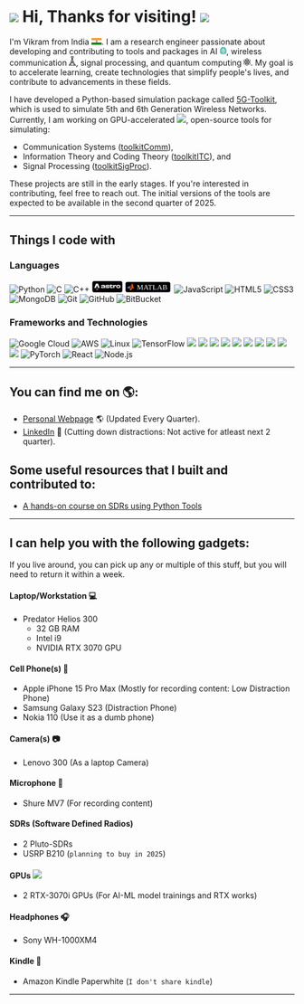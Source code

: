 
<h1><img src="https://emojis.slackmojis.com/emojis/images/1531849430/4246/blob-sunglasses.gif?1531849430" width="30"/> Hi, Thanks for visiting!  <img src="https://github.com/TheDudeThatCode/TheDudeThatCode/blob/master/Assets/Hi.gif" width="35" /> </h1>

I'm Vikram from India <img src="https://raw.githubusercontent.com/vikramsinghanttal/IIT-Kanpur/refs/heads/master/indianflag.svg" width="18">. I am a research engineer passionate about developing and contributing to tools and packages in AI <img src="https://github.com/vikramsinghanttal/icons/blob/main/AI.png" width="12">, wireless communication <img src="https://github.com/vikramsinghanttal/icons/blob/main/gNB2.png" width="12">, signal processing, and quantum computing <img src="https://github.com/vikramsinghanttal/icons/blob/main/QC.png" width="12">. My goal is to accelerate learning, create technologies that simplify people's lives, and contribute to advancements in these fields.

I have developed a Python-based simulation package called [5G-Toolkit](https://gigayasawireless.github.io/toolkit5G/), which is used to simulate 5th and 6th Generation Wireless Networks. Currently, I am working on GPU-accelerated <img src="https://as1.ftcdn.net/v2/jpg/06/18/28/66/1000_F_618286673_EsXfu5DoxhviqQOf5XajS8lKYksyomJQ.jpg" width="20">, open-source tools for simulating:

- Communication Systems ([toolkitComm](https://github.com/vikramsinghanttal/Communication-System-Toolkit)),
- Information Theory and Coding Theory ([toolkitITC](https://github.com/vikramsinghanttal/Information-and-Coding-Theory-Toolkit)), and
- Signal Processing ([toolkitSigProc](https://github.com/vikramsinghanttal/Signal-Processing-Toolkit)).

These projects are still in the early stages. If you're interested in contributing, feel free to reach out. The initial versions of the tools are expected to be available in the second quarter of 2025.

---

## Things I code with

### Languages

![Python](https://img.shields.io/badge/-Python-000?&logo=Python)
![C](https://img.shields.io/badge/-C-000?&logo=C)
![C++](https://img.shields.io/badge/-C++-000?&logo=c%2b%2b&logoColor=00599C)
<img src="https://raw.githubusercontent.com/vikramsinghanttal/icons/refs/heads/main/astro-logo-light-gradient2.svg" width="56">
<img src="https://raw.githubusercontent.com/vikramsinghanttal/icons/refs/heads/main/MATLAB.svg" width="82">
![JavaScript](https://img.shields.io/badge/-JavaScript-000?&logo=JavaScript)
![HTML5](https://img.shields.io/badge/-HTML5-E34F26?style=flat-square&logo=html5&logoColor=white)
![CSS3](https://img.shields.io/badge/-CSS3-1572B6?style=flat-square&logo=css3)
![MongoDB](https://img.shields.io/badge/-MongoDB-black?style=flat-square&logo=mongodb)
![Git](https://img.shields.io/badge/-Git-black?style=flat-square&logo=git)
![GitHub](https://img.shields.io/badge/-GitHub-181717?style=flat-square&logo=github)
![BitBucket](https://img.shields.io/badge/-BitBucket-darkblue?style=flat-square&logo=bitbucket)


### Frameworks and Technologies
![Google Cloud](https://img.shields.io/badge/Google%20Cloud-black?style=flat-square&logo=google-cloud)
![AWS](https://img.shields.io/badge/-AWS-000?&logo=Amazon-AWS&logoColor=F90)
![Linux](https://img.shields.io/badge/-Linux-000?&logo=Linux)
![TensorFlow](https://img.shields.io/badge/-TensorFlow-000?&logo=TensorFlow)
<img src="https://img.shields.io/badge/Keras-%23D00000.svg?style=for-the-badge&logo=Keras&logoColor=white" width="60">
<img src="https://img.shields.io/badge/numpy-%23013243.svg?style=for-the-badge&logo=numpy&logoColor=white" width="60">
<img src="https://img.shields.io/badge/SciPy-%230C55A5.svg?style=for-the-badge&logo=scipy&logoColor=%white" width="60">
<img src="https://img.shields.io/badge/Matplotlib-%23ffffff.svg?style=for-the-badge&logo=Matplotlib&logoColor=black" width="76">
<img src="https://img.shields.io/badge/mlflow-%23d9ead3.svg?style=for-the-badge&logo=numpy&logoColor=blue" width="72">
<img src="https://img.shields.io/badge/pytest-%23ffffff.svg?style=for-the-badge&logo=pytest&logoColor=2f9fe3" width="72">
<img src="https://img.shields.io/badge/pandas-%23150458.svg?style=for-the-badge&logo=pandas&logoColor=white" width="68">
<img src="https://img.shields.io/badge/Qt-%23217346.svg?style=for-the-badge&logo=Qt&logoColor=white" width="43">
<img src="https://img.shields.io/badge/cuda-000000.svg?style=for-the-badge&logo=nVIDIA&logoColor=green" width="56">
<img src="https://img.shields.io/badge/-ONNX-005CED?style=flat&logo=onnx&logoColor=white" width="58">
![PyTorch](https://img.shields.io/badge/-PyTorch-000?&logo=PyTorch)
![React](https://img.shields.io/badge/-React-000?&logo=React)
![Node.js](https://img.shields.io/badge/-Node.js-000?&logo=node.js)

---

## You can find me on 🌎:

- <a href="https://vikramsinghanttal.github.io/IIT-Kanpur/"> Personal Webpage</a> 🌎 (Updated Every Quarter).
- <a href="https://www.linkedin.com/in/vikramgiga/"> LinkedIn</a> 💼 (Cutting down distractions: Not active for atleast next 2 quarter).

## Some useful resources that I built and contributed to:
- <a href="https://gigayasawireless.github.io/5G-on-SDRs/"> A hands-on course on SDRs using Python Tools</a>

---

## I can help you with the following gadgets:
If you live around, you can pick up any or multiple of this stuff, but you will need to return it within a week.

#### Laptop/Workstation :computer:
- Predator Helios 300
  - 32 GB RAM
  - Intel i9
  - NVIDIA RTX 3070 GPU
 
#### Cell Phone(s) :iphone:
- Apple iPhone 15 Pro Max (Mostly for recording content: Low Distraction Phone)
- Samsung Galaxy S23 (Distraction Phone)
- Nokia 110 (Use it as a dumb phone)
 
#### Camera(s) :camera:
- Lenovo 300 (As a laptop Camera)

#### Microphone :microphone:
- Shure MV7 (For recording content)

#### SDRs (Software Defined Radios)
- 2 Pluto-SDRs
- USRP B210 (``planning to buy in 2025``)

#### GPUs <img src="https://as1.ftcdn.net/v2/jpg/06/18/28/66/1000_F_618286673_EsXfu5DoxhviqQOf5XajS8lKYksyomJQ.jpg" width="20">
- 2 RTX-3070i GPUs (For AI-ML model trainings and RTX works)

#### Headphones 🎧
- Sony WH-1000XM4

#### Kindle :book:
- Amazon Kindle Paperwhite (``I don't share kindle``)

---
